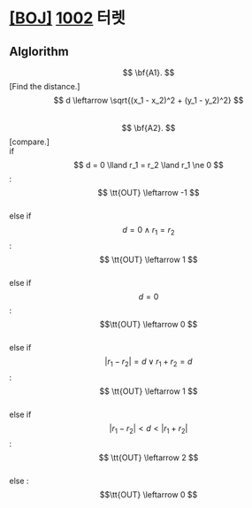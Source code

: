 # [[BOJ]](https://www.acmicpc.net/problem) [1002](https://www.acmicpc.net/problem/1002) 터렛
## Alglorithm

$$ \bf{A1}. $$ [Find the distance.] $$ d \leftarrow \sqrt{(x_1 - x_2)^2 + (y_1 - y_2)^2} $$  
$$ \bf{A2}. $$ [compare.]  
	if $$ d = 0 \lland r_1 = r_2 \land r_1 \ne 0 $$ : $$ \tt{OUT} \leftarrow -1 $$  
	else if $$ d = 0 \land r_1 = r_2 $$ : $$ \tt{OUT} \leftarrow 1 $$  
	else if $$ d = 0 $$ : $$\tt{OUT} \leftarrow 0 $$  
	else if $$ |r_1 - r_2| = d \lor r_1 + r_2 = d$$ : $$ \tt{OUT} \leftarrow 1 $$  
	else if $$ |r_1 - r_2| < d < |r_1 + r_2| $$ : $$ \tt{OUT} \leftarrow 2 $$  
	else : $$\tt{OUT} \leftarrow 0 $$  
